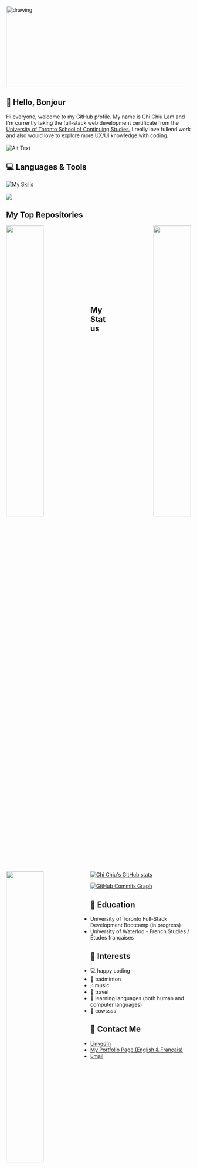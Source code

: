 <img src="https://user-images.githubusercontent.com/108379616/205279704-d56ee5b1-36b4-46bb-b937-baba23f82f44.jpg" alt="drawing" style="width:1500px; height: 220px"/>



## 👋 Hello, Bonjour


Hi everyone, welcome to my GitHub profile. My name is Chi Chiu Lam and I'm currently taking the full-stack web development certificate from the [University of Toronto School of Continuing Studies.](https://bootcamp.learn.utoronto.ca/coding/) I really love fullend work and also would love to explore more UX/UI knowledge with coding.
</br>
</br>
![Alt Text](https://media.giphy.com/media/jTNG3RF6EwbkpD4LZx/giphy.gif)


## 💻 Languages & Tools
[![My Skills](https://skillicons.dev/icons?i=js,html,css,typescript,react,mongodb,mysql,graphql,jquery,bootstrap,sass,materialui)](https://skillicons.dev)
</br>
</br>
<img src="https://github-readme-stats.vercel.app/api/top-langs/?username=chichiulam2022&&theme=aura"/>

## My Top Repositories

<div width="100%" align="center"><a href="https://github.com/chichiulam2022/hotel_booking" align="left"><img align="left" width="45%" src="https://github-readme-stats.vercel.app/api/pin/?username=chichiulam2022&repo=hotel_booking&title_color=0891b2&text_color=ffffff&icon_color=a855f7&bg_color=000000&hide_border=true&locale=en" /></a><a href="https://github.com/chichiulam2022/Portfolio_React" align="right"><img align="right" width="45%" src="https://github-readme-stats.vercel.app/api/pin/?username=chichiulam2022&repo=Portfolio_React&title_color=0891b2&text_color=ffffff&icon_color=a855f7&bg_color=000000&hide_border=true&locale=en" /></a></div><br />
<br />
<br />

<div width="100%" align="center"><a href="https://github.com/chichiulam2022/NoMadTravels_blog" align="left"><img align="left" width="45%" src="https://github-readme-stats.vercel.app/api/pin/?username=chichiulam2022&repo=NoMadTravels_blog&title_color=0891b2&text_color=ffffff&icon_color=a855f7&bg_color=000000&hide_border=true&locale=en" /></a></div>
<br />
<br />
<br />
<br />
<br />
<br />
<br />
<br />

## My Status
[![Chi Chiu's GitHub stats](https://github-readme-stats.vercel.app/api?username=chichiulam2022&show_icons=true&&theme=midnight-purple)](https://github.com/chichiulam2022/github-readme-stats)

<a href="http://www.github.com/chichiulam2022"><img src="https://github-readme-activity-graph.cyclic.app/graph?username=chichiulam2022&bg_color=000000&color=ffffff&line=a855f7&point=ffffff&area_color=000000&area=true&hide_border=true&custom_title=GitHub%20Commits%20Graph" alt="GitHub Commits Graph" /></a>


## 📖 Education
* University of Toronto Full-Stack Development Bootcamp (in progress)
* University of Waterloo - French Studies / Études françaises

## 🚀 Interests
* 💻  happy coding
* 🏸  badminton
* 🎶  music
* 🗽  travel
* 📙  learning languages (both human and computer languages)
* 🐄 cowssss

## 📱 Contact Me
* [LinkedIn](https://www.linkedin.com/in/chichiu-lam-7142a771/)
* [My Portfolio Page (English & Français)](https://chichiulam.netlify.app/)
* [Email](mailto:lamcc90@gmail.com)
